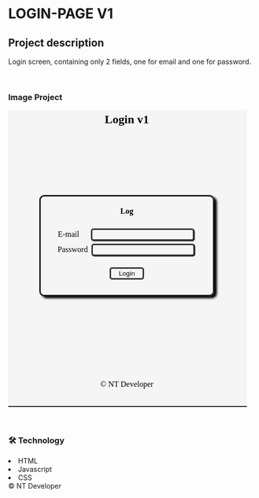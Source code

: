 # LOGIN-PAGE V1

## Project description

<p>
    Login screen, containing only 2 fields, one for email and one for password.
</p>

<br>

### Image Project
![Login-v1](/Img/Login-page-v1.png)

<br>

### 🛠 Technology

<li> HTML
<li> Javascript
<li> CSS

<br>

<footer aling="center" >&copy; NT Developer</footer>
